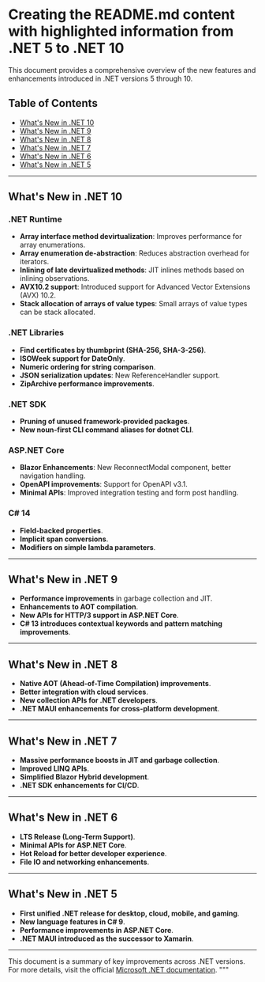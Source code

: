 # Creating the README.md content with highlighted information from .NET 5 to .NET 10


This document provides a comprehensive overview of the new features and enhancements introduced in .NET versions 5 through 10.

## Table of Contents
- [What's New in .NET 10](#whats-new-in-net-10)
- [What's New in .NET 9](#whats-new-in-net-9)
- [What's New in .NET 8](#whats-new-in-net-8)
- [What's New in .NET 7](#whats-new-in-net-7)
- [What's New in .NET 6](#whats-new-in-net-6)
- [What's New in .NET 5](#whats-new-in-net-5)

---

## What's New in .NET 10
### .NET Runtime
- **Array interface method devirtualization**: Improves performance for array enumerations.
- **Array enumeration de-abstraction**: Reduces abstraction overhead for iterators.
- **Inlining of late devirtualized methods**: JIT inlines methods based on inlining observations.
- **AVX10.2 support**: Introduced support for Advanced Vector Extensions (AVX) 10.2.
- **Stack allocation of arrays of value types**: Small arrays of value types can be stack allocated.

### .NET Libraries
- **Find certificates by thumbprint (SHA-256, SHA-3-256)**.
- **ISOWeek support for DateOnly**.
- **Numeric ordering for string comparison**.
- **JSON serialization updates**: New ReferenceHandler support.
- **ZipArchive performance improvements**.

### .NET SDK
- **Pruning of unused framework-provided packages**.
- **New noun-first CLI command aliases for dotnet CLI**.

### ASP.NET Core
- **Blazor Enhancements**: New ReconnectModal component, better navigation handling.
- **OpenAPI improvements**: Support for OpenAPI v3.1.
- **Minimal APIs**: Improved integration testing and form post handling.

### C# 14
- **Field-backed properties**.
- **Implicit span conversions**.
- **Modifiers on simple lambda parameters**.

---

## What's New in .NET 9
- **Performance improvements** in garbage collection and JIT.
- **Enhancements to AOT compilation**.
- **New APIs for HTTP/3 support in ASP.NET Core**.
- **C# 13 introduces contextual keywords and pattern matching improvements**.

---

## What's New in .NET 8
- **Native AOT (Ahead-of-Time Compilation) improvements**.
- **Better integration with cloud services**.
- **New collection APIs for .NET developers**.
- **.NET MAUI enhancements for cross-platform development**.

---

## What's New in .NET 7
- **Massive performance boosts in JIT and garbage collection**.
- **Improved LINQ APIs**.
- **Simplified Blazor Hybrid development**.
- **.NET SDK enhancements for CI/CD**.

---

## What's New in .NET 6
- **LTS Release (Long-Term Support)**.
- **Minimal APIs for ASP.NET Core**.
- **Hot Reload for better developer experience**.
- **File IO and networking enhancements**.

---

## What's New in .NET 5
- **First unified .NET release for desktop, cloud, mobile, and gaming**.
- **New language features in C# 9**.
- **Performance improvements in ASP.NET Core**.
- **.NET MAUI introduced as the successor to Xamarin**.

---
This document is a summary of key improvements across .NET versions. For more details, visit the official [Microsoft .NET documentation](https://learn.microsoft.com/en-us/dotnet/).
"""

